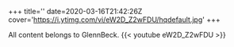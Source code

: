 +++
title=''
date=2020-03-16T21:42:26Z
cover='https://i.ytimg.com/vi/eW2D_Z2wFDU/hqdefault.jpg'
+++

All content belongs to GlennBeck.
{{< youtube eW2D_Z2wFDU >}}
